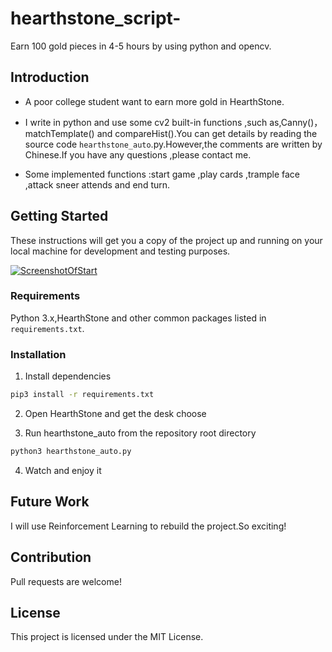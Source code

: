 # hearthstone_script-

   Earn 100 gold pieces in 4-5 hours by using python and opencv.

## Introduction

   * A poor college student want to earn more gold in HearthStone.

   * I write in python and use some cv2 built-in functions ,such as,Canny()，matchTemplate() and compareHist().You can get details by reading the source code `hearthstone_auto`.py.However,the comments are written by Chinese.If you have any questions ,please contact me.
   
   * Some implemented functions :start game ,play cards ,trample face ,attack sneer attends and end turn.

## Getting Started

   These instructions will get you a copy of the project up and running on your local machine for development and testing purposes.

[![ScreenshotOfStart](https://github.com/sunnyswag/hearthstone_script-/blob/master/images/screenshot_of_start.png)](https://github.com/sunnyswag/hearthstone_script-/blob/master/images/screenshot_of_start.png)

### Requirements

   Python 3.x,HearthStone and other common packages listed in `requirements.txt`.

### Installation

1. Install dependencies

```bash
pip3 install -r requirements.txt
```

2. Open HearthStone and get the desk choose

3. Run hearthstone_auto from the repository root directory

```bash
python3 hearthstone_auto.py
```

4. Watch and enjoy it

## Future Work

   I will use Reinforcement Learning to rebuild the project.So exciting!

## Contribution

  Pull requests are welcome!

## License

   This project is licensed under the MIT License.
